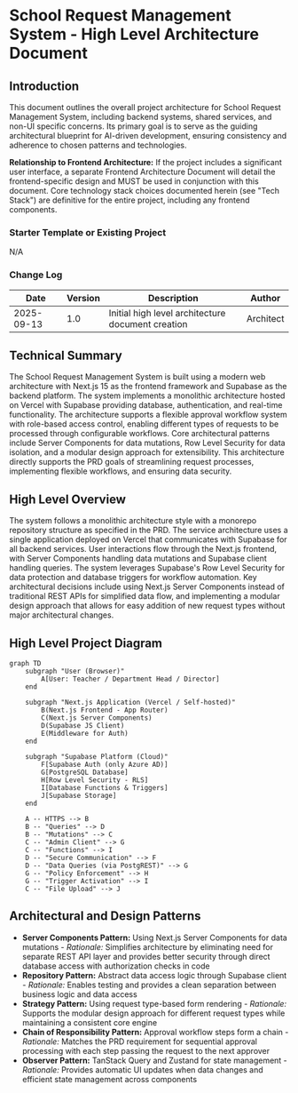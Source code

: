 # School Request Management System - High Level Architecture Document

## Introduction

This document outlines the overall project architecture for School Request Management System, including backend systems, shared services, and non-UI specific concerns. Its primary goal is to serve as the guiding architectural blueprint for AI-driven development, ensuring consistency and adherence to chosen patterns and technologies.

**Relationship to Frontend Architecture:**
If the project includes a significant user interface, a separate Frontend Architecture Document will detail the frontend-specific design and MUST be used in conjunction with this document. Core technology stack choices documented herein (see "Tech Stack") are definitive for the entire project, including any frontend components.

### Starter Template or Existing Project

N/A

### Change Log
| Date | Version | Description | Author |
|------|---------|-------------|--------|
| 2025-09-13 | 1.0 | Initial high level architecture document creation | Architect |

## Technical Summary

The School Request Management System is built using a modern web architecture with Next.js 15 as the frontend framework and Supabase as the backend platform. The system implements a monolithic architecture hosted on Vercel with Supabase providing database, authentication, and real-time functionality. The architecture supports a flexible approval workflow system with role-based access control, enabling different types of requests to be processed through configurable workflows. Core architectural patterns include Server Components for data mutations, Row Level Security for data isolation, and a modular design approach for extensibility. This architecture directly supports the PRD goals of streamlining request processes, implementing flexible workflows, and ensuring data security.

## High Level Overview

The system follows a monolithic architecture style with a monorepo repository structure as specified in the PRD. The service architecture uses a single application deployed on Vercel that communicates with Supabase for all backend services. User interactions flow through the Next.js frontend, with Server Components handling data mutations and Supabase client handling queries. The system leverages Supabase's Row Level Security for data protection and database triggers for workflow automation. Key architectural decisions include using Next.js Server Components instead of traditional REST APIs for simplified data flow, and implementing a modular design approach that allows for easy addition of new request types without major architectural changes.

## High Level Project Diagram

```mermaid
graph TD
    subgraph "User (Browser)"
        A[User: Teacher / Department Head / Director]
    end

    subgraph "Next.js Application (Vercel / Self-hosted)"
        B(Next.js Frontend - App Router)
        C(Next.js Server Components)
        D(Supabase JS Client)
        E(Middleware for Auth)
    end

    subgraph "Supabase Platform (Cloud)"
        F[Supabase Auth (only Azure AD)]
        G[PostgreSQL Database]
        H[Row Level Security - RLS]
        I[Database Functions & Triggers]
        J[Supabase Storage]
    end

    A -- HTTPS --> B
    B -- "Queries" --> D
    B -- "Mutations" --> C
    C -- "Admin Client" --> G
    C -- "Functions" --> I
    D -- "Secure Communication" --> F
    D -- "Data Queries (via PostgREST)" --> G
    G -- "Policy Enforcement" --> H
    G -- "Trigger Activation" --> I
    C -- "File Upload" --> J
```

## Architectural and Design Patterns

- **Server Components Pattern:** Using Next.js Server Components for data mutations - _Rationale:_ Simplifies architecture by eliminating need for separate REST API layer and provides better security through direct database access with authorization checks in code
- **Repository Pattern:** Abstract data access logic through Supabase client - _Rationale:_ Enables testing and provides a clean separation between business logic and data access
- **Strategy Pattern:** Using request type-based form rendering - _Rationale:_ Supports the modular design approach for different request types while maintaining a consistent core engine
- **Chain of Responsibility Pattern:** Approval workflow steps form a chain - _Rationale:_ Matches the PRD requirement for sequential approval processing with each step passing the request to the next approver
- **Observer Pattern:** TanStack Query and Zustand for state management - _Rationale:_ Provides automatic UI updates when data changes and efficient state management across components